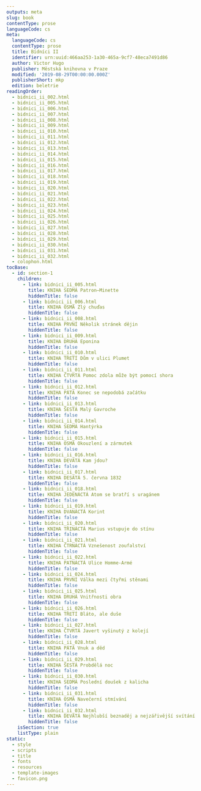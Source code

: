 ```yaml
---
outputs: meta
slug: book
contentType: prose
languageCode: cs
meta:
  languageCode: cs
  contentType: prose
  title: Bídníci II
  identifier: urn:uuid:466aa253-1a30-465a-9cf7-48eca7491d86
  author: Victor Hugo
  publisher: Městská knihovna v Praze
  modified: '2019-08-29T00:00:00.000Z'
  publisherShort: mkp
  edition: beletrie
readingOrder:
  - bidnici_ii_002.html
  - bidnici_ii_005.html
  - bidnici_ii_006.html
  - bidnici_ii_007.html
  - bidnici_ii_008.html
  - bidnici_ii_009.html
  - bidnici_ii_010.html
  - bidnici_ii_011.html
  - bidnici_ii_012.html
  - bidnici_ii_013.html
  - bidnici_ii_014.html
  - bidnici_ii_015.html
  - bidnici_ii_016.html
  - bidnici_ii_017.html
  - bidnici_ii_018.html
  - bidnici_ii_019.html
  - bidnici_ii_020.html
  - bidnici_ii_021.html
  - bidnici_ii_022.html
  - bidnici_ii_023.html
  - bidnici_ii_024.html
  - bidnici_ii_025.html
  - bidnici_ii_026.html
  - bidnici_ii_027.html
  - bidnici_ii_028.html
  - bidnici_ii_029.html
  - bidnici_ii_030.html
  - bidnici_ii_031.html
  - bidnici_ii_032.html
  - colophon.html
tocBase:
  - id: section-1
    children:
      - link: bidnici_ii_005.html
        title: KNIHA SEDMÁ Patron–Minette
        hiddenTitle: false
      - link: bidnici_ii_006.html
        title: KNIHA OSMÁ Zlý chuďas
        hiddenTitle: false
      - link: bidnici_ii_008.html
        title: KNIHA PRVNÍ Několik stránek dějin
        hiddenTitle: false
      - link: bidnici_ii_009.html
        title: KNIHA DRUHÁ Eponina
        hiddenTitle: false
      - link: bidnici_ii_010.html
        title: KNIHA TŘETÍ Dům v ulici Plumet
        hiddenTitle: false
      - link: bidnici_ii_011.html
        title: KNIHA ČTVRTÁ Pomoc zdola může být pomocí shora
        hiddenTitle: false
      - link: bidnici_ii_012.html
        title: KNIHA PÁTÁ Konec se nepodobá začátku
        hiddenTitle: false
      - link: bidnici_ii_013.html
        title: KNIHA ŠESTÁ Malý Gavroche
        hiddenTitle: false
      - link: bidnici_ii_014.html
        title: KNIHA SEDMÁ Hantýrka
        hiddenTitle: false
      - link: bidnici_ii_015.html
        title: KNIHA OSMÁ Okouzlení a zármutek
        hiddenTitle: false
      - link: bidnici_ii_016.html
        title: KNIHA DEVÁTÁ Kam jdou?
        hiddenTitle: false
      - link: bidnici_ii_017.html
        title: KNIHA DESÁTÁ 5. června 1832
        hiddenTitle: false
      - link: bidnici_ii_018.html
        title: KNIHA JEDENÁCTÁ Atom se bratří s uragánem
        hiddenTitle: false
      - link: bidnici_ii_019.html
        title: KNIHA DVANÁCTÁ Korint
        hiddenTitle: false
      - link: bidnici_ii_020.html
        title: KNIHA TŘINÁCTÁ Marius vstupuje do stínu
        hiddenTitle: false
      - link: bidnici_ii_021.html
        title: KNIHA ČTRNÁCTÁ Vznešenost zoufalství
        hiddenTitle: false
      - link: bidnici_ii_022.html
        title: KNIHA PATNÁCTÁ Ulice Homme-Armé
        hiddenTitle: false
      - link: bidnici_ii_024.html
        title: KNIHA PRVNÍ Válka mezi čtyřmi stěnami
        hiddenTitle: false
      - link: bidnici_ii_025.html
        title: KNIHA DRUHÁ Vnitřnosti obra
        hiddenTitle: false
      - link: bidnici_ii_026.html
        title: KNIHA TŘETÍ Bláto, ale duše
        hiddenTitle: false
      - link: bidnici_ii_027.html
        title: KNIHA ČTVRTÁ Javert vyšinutý z kolejí
        hiddenTitle: false
      - link: bidnici_ii_028.html
        title: KNIHA PÁTÁ Vnuk a děd
        hiddenTitle: false
      - link: bidnici_ii_029.html
        title: KNIHA ŠESTÁ Probdělá noc
        hiddenTitle: false
      - link: bidnici_ii_030.html
        title: KNIHA SEDMÁ Poslední doušek z kalicha
        hiddenTitle: false
      - link: bidnici_ii_031.html
        title: KNIHA OSMÁ Navečerní stmívání
        hiddenTitle: false
      - link: bidnici_ii_032.html
        title: KNIHA DEVÁTÁ Nejhlubší beznaděj a nejzářivější svítání
        hiddenTitle: false
    isSection: true
    listType: plain
static:
  - style
  - scripts
  - title
  - fonts
  - resources
  - template-images
  - favicon.png
---
```

